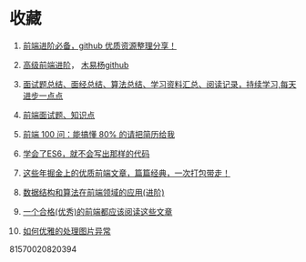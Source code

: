 # 收藏

1. [前端进阶必备，github 优质资源整理分享！](https://juejin.im/post/5d3edad9f265da03a652f133?utm_source=gold_browser_extension#4-%E5%AE%89%E5%85%A8)

2. [高级前端进阶](https://muyiy.vip/blog/)， [木易杨github](https://github.com/yygmind)

3. [面试题总结、面经总结、算法总结、学习资料汇总、阅读记录，持续学习,每天进步一点点](https://github.com/LuoShengMen/StudyNotes)

4. [前端面试题、知识点](https://github.com/woai3c/Front-end-basic-knowledge)

5. [前端 100 问：能搞懂 80% 的请把简历给我](https://juejin.im/post/5d23e750f265da1b855c7bbe?utm_source=gold_browser_extension)

6. [学会了ES6，就不会写出那样的代码](http://brownhu.site/JavaScript/#%E5%A3%B0%E6%98%8E%E5%8F%98%E9%87%8F%E7%9A%84%E6%96%B0%E5%A7%BF%E5%8A%BF)

7. [这些年掘金上的优质前端文章，篇篇经典，一次打包带走！](https://juejin.im/post/5d42f4f46fb9a06adb7fc2a1?utm_source=gold_browser_extension)

8. [数据结构和算法在前端领域的应用(进阶)](https://juejin.im/post/5d4289046fb9a06ad229ad21?utm_source=gold_browser_extension)

9. [一个合格(优秀)的前端都应该阅读这些文章](https://juejin.im/post/5d387f696fb9a07eeb13ea60?utm_source=gold_browser_extension)

10. [如何优雅的处理图片异常](https://juejin.im/post/5d3e4304f265da1b8608cee5?utm_source=gold_browser_extension)


81570020820394
